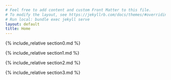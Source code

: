 ```yaml
---
# Feel free to add content and custom Front Matter to this file.
# To modify the layout, see https://jekyllrb.com/docs/themes/#overriding-theme-defaults
# Run local: bundle exec jekyll serve
layout: default
title: Home
---
```


{% include_relative section0.md %}

{% include_relative section1.md %}

{% include_relative section2.md %}

{% include_relative section3.md %}



<!-- Old files (Not included)>

<!-- {% include_relative new.md %} -->

<!-- {% include_relative week7.md %} -->

<!-- {% include_relative week8.md %} -->